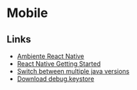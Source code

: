 # Mobile

## Links
- [Ambiente React Native](https://docs.rocketseat.dev/ambiente-react-native/introducao)
- [React Native Getting Started](https://facebook.github.io/react-native/docs/getting-started.html#android-development-environment)
- [Switch between multiple java versions](https://askubuntu.com/questions/740757/switch-between-multiple-java-versions)
- [Download debug.keystore](https://raw.githubusercontent.com/facebook/react-native/master/template/android/app/debug.keystore)